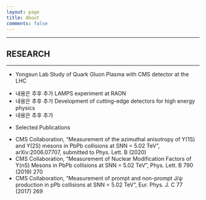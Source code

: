 ```yaml
---
layout: page
title: About
comments: false
---
```


* * *
## RESEARCH
* * *
 
* Yongsun Lab 
Study of Quark Gluon Plasma with CMS detector at the LHC  
+ 내용은 추후 추가
LAMPS experiment at RAON
+ 내용은 추후 추가
Development of cutting-edge detectors for high energy physics 
+ 내용은 추후 추가 


* Selected Publications 
+ CMS Collaboration, “Measurement of the azimuthal anisotropy of Υ(1S) and Υ(2S) mesons in PbPb collisions at SNN = 5.02 TeV”, arXiv:2006.07707, submitted to Phys. Lett. B (2020)
+ CMS Collaboration, “Measurement of Nuclear Modification Factors of Y(nS) Mesons in PbPb collisions at SNN = 5.02 TeV”, Phys. Lett. B 790 (2019) 270
+ CMS Collaboration, “Measurement of prompt and non-prompt J/ψ production in pPb collisions at SNN = 5.02 TeV”, Eur. Phys. J. C 77 (2017) 269
										

